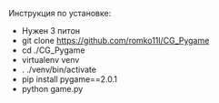 Инструкция по установке:
- Нужен 3 питон
- git clone https://github.com/romko11l/CG_Pygame
- cd ./CG_Pygame
- virtualenv venv
- . ./venv/bin/activate
- pip install pygame==2.0.1
- python game.py
